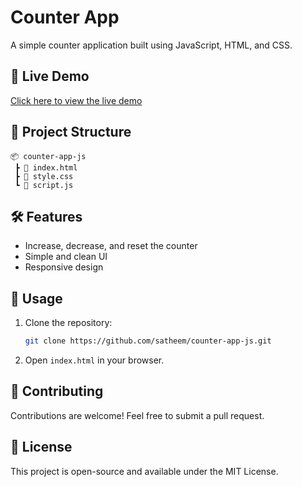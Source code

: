 # Counter App

A simple counter application built using JavaScript, HTML, and CSS.

## 🚀 Live Demo
[Click here to view the live demo](https://satheem.github.io/counter-app-js/)

## 📂 Project Structure
```
📦 counter-app-js
 ┣ 📜 index.html
 ┣ 📜 style.css
 ┗ 📜 script.js
```

## 🛠 Features
- Increase, decrease, and reset the counter
- Simple and clean UI
- Responsive design

## 📌 Usage
1. Clone the repository:
   ```sh
   git clone https://github.com/satheem/counter-app-js.git
   ```
2. Open `index.html` in your browser.

## 🌟 Contributing
Contributions are welcome! Feel free to submit a pull request.

## 📜 License
This project is open-source and available under the MIT License.
